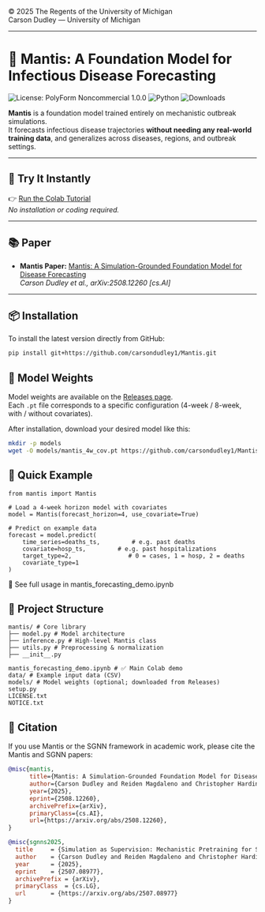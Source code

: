 © 2025 The Regents of the University of Michigan  
Carson Dudley — University of Michigan

---

# 🦠 Mantis: A Foundation Model for Infectious Disease Forecasting

![License: PolyForm Noncommercial 1.0.0](https://img.shields.io/badge/license-PolyForm--Noncommercial%201.0.0-blue)
![Python](https://img.shields.io/badge/python-3.8%2B-blue)
![Downloads](https://img.shields.io/github/downloads/carsondudley1/Mantis/total)


**Mantis** is a foundation model trained entirely on mechanistic outbreak simulations.  
It forecasts infectious disease trajectories **without needing any real-world training data**, and generalizes across diseases, regions, and outbreak settings.

---

## 🚀 Try It Instantly

👉 [Run the Colab Tutorial](https://colab.research.google.com/drive/1Epuq-6ZGUM67FOfWHnLGkld4-cb8EDW0?usp=sharing)  
_No installation or coding required._

---

## 📚 Paper

- **Mantis Paper:** [Mantis: A Simulation-Grounded Foundation Model for Disease Forecasting](https://arxiv.org/abs/2508.12260) <br>
  *Carson Dudley et al., arXiv:2508.12260 [cs.AI]*
---

## 📦 Installation

To install the latest version directly from GitHub:

```bash
pip install git+https://github.com/carsondudley1/Mantis.git
```

## 💾 Model Weights

Model weights are available on the [Releases page](https://github.com/carsondudley1/Mantis/releases).  
Each `.pt` file corresponds to a specific configuration (4-week / 8-week, with / without covariates).  

After installation, download your desired model like this:

```bash
mkdir -p models
wget -O models/mantis_4w_cov.pt https://github.com/carsondudley1/Mantis/releases/download/mantis-v1.0/mantis_4w_cov.pt
```

## 🧪 Quick Example

```
from mantis import Mantis

# Load a 4-week horizon model with covariates
model = Mantis(forecast_horizon=4, use_covariate=True)

# Predict on example data
forecast = model.predict(
    time_series=deaths_ts,         # e.g. past deaths
    covariate=hosp_ts,         # e.g. past hospitalizations
    target_type=2,                # 0 = cases, 1 = hosp, 2 = deaths
    covariate_type=1
)
```
📘 See full usage in mantis_forecasting_demo.ipynb

## 📁 Project Structure

``` text
mantis/ # Core library
├── model.py # Model architecture
├── inference.py # High-level Mantis class
├── utils.py # Preprocessing & normalization
├── __init__.py

mantis_forecasting_demo.ipynb # ✅ Main Colab demo
data/ # Example input data (CSV)
models/ # Model weights (optional; downloaded from Releases)
setup.py
LICENSE.txt
NOTICE.txt
```

## 📄 Citation

If you use Mantis or the SGNN framework in academic work, please cite the Mantis and SGNN papers:

```bibtex
@misc{mantis,
      title={Mantis: A Simulation-Grounded Foundation Model for Disease Forecasting}, 
      author={Carson Dudley and Reiden Magdaleno and Christopher Harding and Ananya Sharma and Emily Martin and Marisa Eisenberg},
      year={2025},
      eprint={2508.12260},
      archivePrefix={arXiv},
      primaryClass={cs.AI},
      url={https://arxiv.org/abs/2508.12260}, 
}
```

```bibtex
@misc{sgnns2025,
  title     = {Simulation as Supervision: Mechanistic Pretraining for Scientific Discovery},
  author    = {Carson Dudley and Reiden Magdaleno and Christopher Harding and Marisa Eisenberg},
  year      = {2025},
  eprint    = {2507.08977},
  archivePrefix = {arXiv},
  primaryClass  = {cs.LG},
  url       = {https://arxiv.org/abs/2507.08977}
}
```
